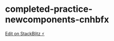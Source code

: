 # completed-practice-newcomponents-cnhbfx

[Edit on StackBlitz ⚡️](https://stackblitz.com/edit/completed-practice-newcomponents-cnhbfx)